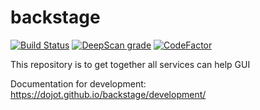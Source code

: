# backstage
[![Build Status](https://travis-ci.com/dojot/backstage.svg?branch=master)](https://travis-ci.com/dojot/backstage) [![DeepScan grade](https://deepscan.io/api/teams/2714/projects/3991/branches/33559/badge/grade.svg)](https://deepscan.io/dashboard#view=project&tid=2714&pid=3991&bid=33559) [![CodeFactor](https://www.codefactor.io/repository/github/dojot/backstage/badge)](https://www.codefactor.io/repository/github/dojot/backstage)

This repository is to get together all services can help GUI


Documentation for development: https://dojot.github.io/backstage/development/
